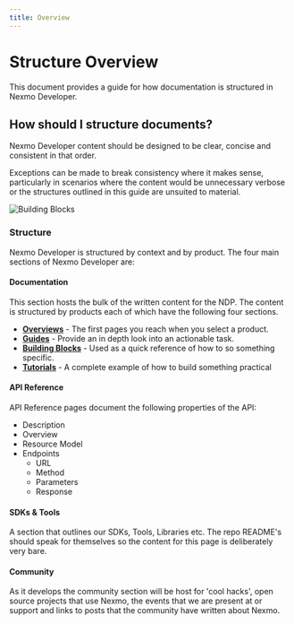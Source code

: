 ```yaml
---
title: Overview
---
```


# Structure Overview

This document provides a guide for how documentation is structured in Nexmo Developer.

## How should I structure documents?

Nexmo Developer content should be designed to be clear, concise and consistent in that order.

Exceptions can be made to break consistency where it makes sense, particularly in scenarios where the content would be unnecessary verbose or the structures outlined in this guide are unsuited to material.

![Building Blocks](/assets/images/contributing/structure.png)

### Structure

Nexmo Developer is structured by context and by product. The four main sections of Nexmo Developer are:

#### Documentation

This section hosts the bulk of the written content for the NDP. The content is structured by products each of which have the following four sections.


  * **[Overviews](/contribute/structure/guides/overviews)** - The first pages you reach when you select a product.
  * **[Guides](/contribute/structure/guides/guides)** - Provide an in depth look into an actionable task.
  * **[Building Blocks](/contribute/structure/guides/building-blocks)** - Used as a quick reference of how to so something specific.
  * **[Tutorials](/contribute/structure/guides/tutorials)** - A complete example of how to build something practical

#### API Reference

API Reference pages document the following properties of the API:

- Description
- Overview
- Resource Model
- Endpoints
  - URL
  - Method
  - Parameters
  - Response

#### SDKs & Tools

A section that outlines our SDKs, Tools, Libraries etc. The repo README's should speak for themselves so the content for this page is deliberately very bare.

#### Community

As it develops the community section will be host for 'cool hacks', open source projects that use Nexmo, the events that we are present at or support and links to posts that the community have written about Nexmo.
